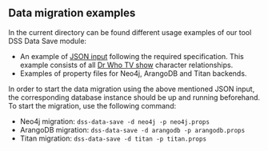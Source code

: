 ## Data migration examples

In the current directory can be found different usage examples of our tool DSS Data Save module:
* An example of [JSON input](https://github.com/CA-Labs/dss-data-save/tree/master/src/test/resources/example.json) following the required specification. This example consists of all [Dr Who TV show](http://en.wikipedia.org/wiki/Doctor_Who) character relationships.
* Examples of property files for Neo4j, ArangoDB and Titan backends.

In order to start the data migration using the above mentioned JSON input, the corresponding database instance should be up and running beforehand. To start the migration, use the following command:
* Neo4j migration: `dss-data-save -d neo4j -p neo4j.props`
* ArangoDB migration: `dss-data-save -d arangodb -p arangodb.props`
* Titan migration: `dss-data-save -d titan -p titan.props`